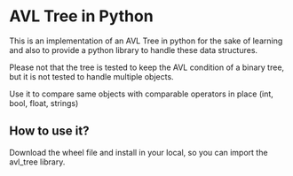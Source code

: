 # AVL Tree in Python   

This is an implementation of an AVL Tree in python for the sake of learning and also to provide a python library to handle these data structures.

Please not that the tree is tested to keep the AVL condition of a binary tree, but it is not tested to handle multiple objects.

Use it to compare same objects with comparable operators in place (int, bool, float, strings)


## How to use it?

Download the wheel file and install in your local, so you can import the avl_tree library.

